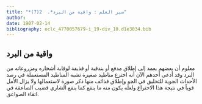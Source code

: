 ```yaml
---
title: "*سير العلم : واقية من البرد*.  2(7)"
author: 
date: 1907-02-14
bibliography: oclc_4770057679-i_19-div_10.d1e3034.bib
---
```




##  واقية من البرد 


 معلوم أن بعضهم يعمد إلى إطلاق مدفع أو بندقية أو قذيفة لوقاية أشجاره ومزروعاته من البرد وقد أدعى أحدهم الآن أنه اخترع مناطيد صغيرة تشبه المناطيد المستعملة في رصد الأحداث الجوية للتحليق في الجو وإطلاق قذائف منها ذكر صورة لاستعمالها ولا يزال الأمل قوياً في نتيجة هذا الاختراع ولعله يكون منه ما ينفع كما ينفع الشاري قضيب الصاعقة في اتقاء الصواعق. 
